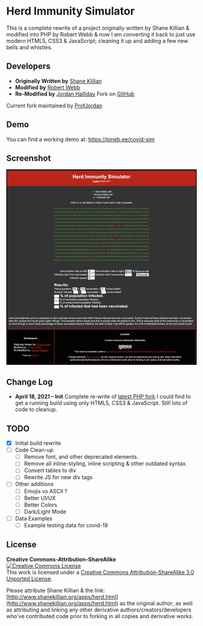 Herd Immunity Simulator
=======================

This is a complete rewrite of a project originally written by Shane Killian & modified into PHP by Robert Webb & now I am converting it back to just use modern HTML5, CSS3 & JavaScript; cleaning it up and adding a few new bells and whistles.

Developers
---------

* **Originally Written by** [Shane Killian](http://www.shanekillian.org/apps/herd.html)
* **Modified by** [Robert Webb](https://www.software3d.com/Home/Vax/Immunity.php)
* **Re-Modified by** [Jordan Halliday](https://pinebee.fun/apps/covid-sim/)
Fork on [GitHub](https://github.com/ProfJordan/Herd-Immunity-Simulator)

Current fork maintained by [ProfJordan](https://github.com/ProfJordan/)

Demo
---------
You can find a working demo at: https://pineb.ee/covid-sim

Screenshot
---------

![screenshot](https://github.com/ProfJordan/Herd-Immunity-Simulator/blob/main/assets/sim-screenshot.png)

Change Log
---------

* **April 18, 2021 – Init**
Complete re-write of [latest PHP fork](https://www.software3d.com/Home/Vax/Immunity.php) I could find to get a running build using only HTML5, CSS3 & JavaScript. Still lots of code to cleanup.

TODO
---------

* [x] Initial build rewrite
* [ ] Code Clean-up
  * [ ] Remove font, and other deprecated elements.
  * [ ] Remove all inline-styling, inline scripting & other outdated syntax.
  * [ ] Convert tables to div
  * [ ] Rewrite JS for new div tags
* [ ] Other additions
  * [ ] Emojis vs ASCII ?
  * [ ] Better UI/UX
  * [ ] Better Colors
  * [ ] Dark/Light Mode
* [ ] Data Examples
  * [ ] Example testing data for covid-19

License
-----------

**Creative Commons-Attribution-ShareAlike**  
[![Creative Commons License](https://i.creativecommons.org/l/by-sa/3.0/88x31.png)](http://creativecommons.org/licenses/by-sa/3.0/)  
This work is licensed under a [Creative Commons Attribution-ShareAlike 3.0 Unported License](http://creativecommons.org/licenses/by-sa/3.0/).  

Please attribute Shane Killian & the link: [http://www.shanekillian.org/apps/herd.html](http://www.shanekillian.org/apps/herd.html) as the original author; as well as attributing and linking any other derivative authors/creators/developers who've contributed code prior to forking in all copies and derivative works.
